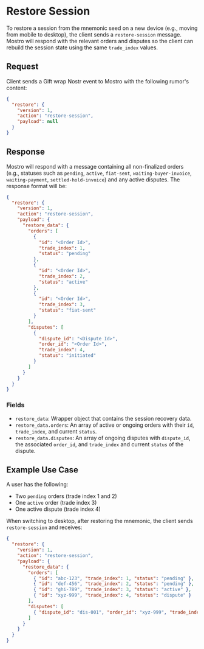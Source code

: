 # Restore Session

To restore a session from the mnemonic seed on a new device (e.g., moving from mobile to desktop), the client sends a `restore-session` message. Mostro will respond with the relevant orders and disputes so the client can rebuild the session state using the same `trade_index` values.

## Request

Client sends a Gift wrap Nostr event to Mostro with the following rumor's content:

```json
{
  "restore": {
    "version": 1,
    "action": "restore-session",
    "payload": null
  }
}
```

## Response

Mostro will respond with a message containing all non-finalized orders (e.g., statuses such as `pending`, `active`, `fiat-sent`, `waiting-buyer-invoice`, `waiting-payment`, `settled-hold-invoice`) and any active disputes. The response format will be:

```json
{
  "restore": {
    "version": 1,
    "action": "restore-session",
    "payload": {
      "restore_data": {
        "orders": [
          {
            "id": "<Order Id>",
            "trade_index": 1,
            "status": "pending"
          },
          {
            "id": "<Order Id>",
            "trade_index": 2,
            "status": "active"
          },
          {
            "id": "<Order Id>",
            "trade_index": 3,
            "status": "fiat-sent"
          }
        ],
        "disputes": [
          {
            "dispute_id": "<Dispute Id>",
            "order_id": "<Order Id>",
            "trade_index": 4,
            "status": "initiated"
          }
        ]
      }
    }
  }
}
```

### Fields

* `restore_data`: Wrapper object that contains the session recovery data.
* `restore_data.orders`: An array of active or ongoing orders with their `id`, `trade_index`, and current `status`.
* `restore_data.disputes`: An array of ongoing disputes with `dispute_id`, the associated `order_id`, and `trade_index` and current `status` of the dispute.

## Example Use Case

A user has the following:

* Two `pending` orders (trade index 1 and 2)
* One `active` order (trade index 3)
* One active dispute (trade index 4)

When switching to desktop, after restoring the mnemonic, the client sends `restore-session` and receives:

```json
{
  "restore": {
    "version": 1,
    "action": "restore-session",
    "payload": {
      "restore_data": {
        "orders": [
          { "id": "abc-123", "trade_index": 1, "status": "pending" },
          { "id": "def-456", "trade_index": 2, "status": "pending" },
          { "id": "ghi-789", "trade_index": 3, "status": "active" },
          { "id": "xyz-999", "trade_index": 4, "status": "dispute" }
        ],
        "disputes": [
          { "dispute_id": "dis-001", "order_id": "xyz-999", "trade_index": 4, "status": "initiated" }
        ]
      }
    }
  }
}
```
